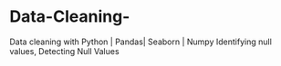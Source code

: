 # Data-Cleaning-
Data cleaning with Python | Pandas| Seaborn | Numpy
Identifying null values, Detecting Null Values

